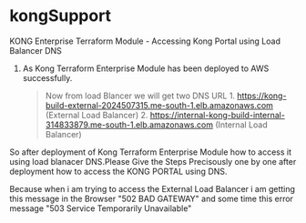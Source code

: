# kongSupport

   KONG Enterprise Terraform Module -  Accessing Kong Portal using Load Balancer DNS
   
1. As Kong Terraform Enterprise Module has been deployed to AWS successfully.
    > Now from load Blancer we will get two DNS URL 
              1. https://kong-build-external-2024507315.me-south-1.elb.amazonaws.com (External Load Balancer)
              2. https://internal-kong-build-internal-314833879.me-south-1.elb.amazonaws.com (Internal Load Balancer)
              
 
 So after deployment of Kong Terraform Enterprise Module how to access it using load blanacer DNS.Please Give the Steps Precisously one by one after deployment how   to access the KONG PORTAL using DNS.
 
 Because when i am trying to access the External Load Balancer i am getting this message in the Browser "502 BAD GATEWAY" and some time this error message "503 Service Temporarily Unavailable"


